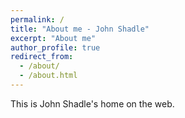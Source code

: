 ```yaml
---
permalink: /
title: "About me - John Shadle"
excerpt: "About me"
author_profile: true
redirect_from: 
  - /about/
  - /about.html
---
```


This is John Shadle's home on the web.
